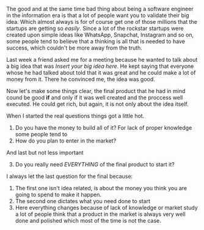 The good and at the same time bad thing about being a software engineer in the information era is that a lot of people want you to validate their big idea. Which almost always is for of course get one of those millions that the startups are getting so *easily*. Since a lot of the rockstar startups were created upon simple ideas like WhatsApp, Snapchat, Instagram and so on, some people tend to believe that a thinking is all that is needed to have success, which couldn't be more away from the truth.

Last week a friend asked me for a meeting because he wanted to talk about a big idea that was *Insert your big idea here*. He kept saying that everyone whose he had talked about told that it was great and he could make a lot of money from it. There he convinced me, the idea was good.

Now let's make some things clear, the final product that he had in mind cound be good **if** and only if it was well created and the proccess well executed. He could get rich, but again, it is not only about the idea itself.

When I started the real questions things got a little hot.

1. Do you have the money to build all of it?
  For lack of proper knowledge some people tend to 
2. How do you plan to enter in the market?

And last but not less important

3. Do you really need *EVERYTHING* of the final product to start it?

I always let the last question for the final because:

1. The first one isn't idea related, is about the money you think you are going to spend to make it happen.
2. The second one dictates what you need done to start
3. Here everything changes because of lack of knowledge or market study a lot of people think that a product in the market
is always very well done and polished which most of the time is not the case.
